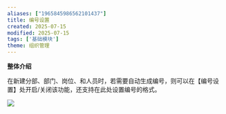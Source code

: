 ```yaml
---
aliases: ["1965845986562101437"]
title: 编号设置
created: 2025-07-15
modified: 2025-07-15
tags: ['基础模块']
theme: 组织管理
---
```


**整体介绍**

在新建分部、部门、岗位、和人员时，若需要自动生成编号，则可以在【编号设置】处开启/关闭该功能，还支持在此处设置编号的格式。

![](https://myhelpdoc.oss-cn-heyuan.aliyuncs.com/mdimages/b4b4eb8c40c938f3a79b8612ec7bad5c.jpg)